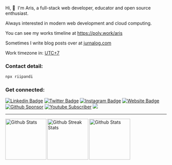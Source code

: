 <!-- <img src="https://media.giphy.com/media/SWoSkN6DxTszqIKEqv/giphy.gif" alt="Aris Ripandi"> -->

Hi, 👋  &nbsp;I'm Aris, a full-stack web developer, educator and open source enthusiast.

Always interested in modern web development and cloud computing.

You can see my works timeline at https://poly.work/aris

Sometimes I write blog posts over at [jurnalog.com](https://jurnalog.com)

Work timezone in: <a href="https://time.is/UTC+7" target="_blank" rel="noopener noreferrer">UTC+7</a>

### Contact detail:

```sh
npx riipandi
```

### Get connected:

[![Linkedin Badge](https://img.shields.io/badge/-aris--ripandi-blue?style=flat-square&logo=Linkedin&logoColor=white&link=https://www.linkedin.com/in/aris-ripandi/)](https://www.linkedin.com/in/aris-ripandi)
[![Twitter Badge](https://img.shields.io/badge/-@riipandi-1ca0f1?style=flat-square&labelColor=1ca0f1&logo=twitter&logoColor=white&link=https://twitter.com/riipandi)](https://twitter.com/riipandi)
[![Instagram Badge](https://img.shields.io/badge/-@riipandi-D7008A?style=flat-square&labelColor=D7008A&logo=Instagram&logoColor=white&link=https://www.instagram.com/riipandi)](https://www.instagram.com/riipandi)
[![Website Badge](https://img.shields.io/badge/ripandis.com-blueviolet?style=flat-square&logo=appveyor&logoColor=white&link=https://ripandis.com/)](https://ripandis.com/)
[![Github Sponsor](https://img.shields.io/static/v1?color=26B643&label=Sponsor&message=%E2%9D%A4&logo=GitHub&style=flat-square)](https://github.com/sponsors/riipandi)
[![Youtube Subscriber](https://img.shields.io/youtube/channel/subscribers/UCwNN8WeUgXzqaSEjPNLuLmw?style=flat-square)](https://www.youtube.com/channel/UCwNN8WeUgXzqaSEjPNLuLmw)
![](https://komarev.com/ghpvc/?username=riipandi&color=blueviolet&style=flat-square)

<hr />

<img src="https://github-readme-stats.vercel.app/api?username=riipandi&theme=radical&layout=compact&show_icons=true&theme=radical&include_all_commits=true&count_private=true" align="left" height="128" alt="Github Stats" />
<img src="https://github-readme-streak-stats.herokuapp.com/?user=riipandi&theme=vue&hide_border=false&stroke=0000&background=FFFFFF&ring=60D9FA&fire=60D9FA&currStreakLabel=60D9FA" align="left" height="128" alt="Github Streak Stats" />
<a href="https://github-readme-stats.vercel.app/api/top-langs/?username=riipandi&theme=vue" target="_blank" rel="noopener noreferrer">
<img src="https://github-readme-stats.vercel.app/api/top-langs/?username=riipandi&theme=vue" align="left" height="128" alt="Github Stats" />
</a>
